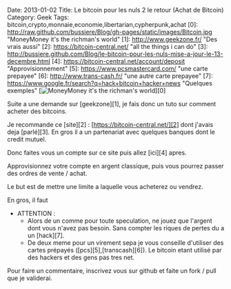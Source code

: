 Date: 2013-01-02
Title: Le bitcoin pour les nuls 2 le retour (Achat de Bitcoin)
Category: Geek
Tags: bitcoin,crypto,monnaie,economie,libertarian,cypherpunk,achat
[0]: http://raw.github.com/bussiere/Blog/gh-pages/static/images/Bitcoin.jpg  "MoneyMoney it's the richman's world"
[1]: http://www.geekzone.fr/ "Des vrais aussi"
[2]: https://bitcoin-central.net/ "all the things i can do"
[3]: http://bussiere.github.com/Blog/le-bitcoin-pour-les-nuls-mise-a-jour-le-13-decembre.html
[4]: https://bitcoin-central.net/account/deposit "Approvisionnement"
[5]: https://www.pcsmastercard.com/ "une carte prepayee"
[6]: http://www.trans-cash.fr/ "une autre carte prepayee"
[7]: https://www.google.fr/search?q=hack+bitcoin+hacker+news "Quelques exemples"
[![MoneyMoney it's the richman's world](http://raw.github.com/bussiere/Blog/gh-pages/static/images/Bitcoin_thumb.jpg)][0]

Suite a une demande sur [geekzone][1], je fais donc un tuto sur comment acheter des bitcoins.

Je recommande ce [site][2] : [https://bitcoin-central.net/][2] dont j'avais deja [parlé][3].
En gros il a un partenariat avec quelques banques dont le credit mutuel.

Donc faites vous un compte sur ce site puis allez [ici][4] apres.

Approvisionnez votre compte en argent classique, puis vous pourrez passer des ordres de vente / achat.

Le but est de mettre une limite a laquelle vous acheterez ou vendrez.

En gros, il faut 

* ATTENTION :
    * Alors de un comme pour toute speculation, ne jouez que l'argent dont vous n'avez pas besoin. Sans compter les riques de pertes du a un [hack][7].
    * De deux meme pour un virement sepa je vous conseille d'utiliser des cartes prépayés ([pcs][5],[transcash][6]). Le bitcoin etant utilisé par des hackers et des gens pas tres net.



Pour faire un commentaire, inscrivez vous sur github et faite un fork / pull que je validerai.

